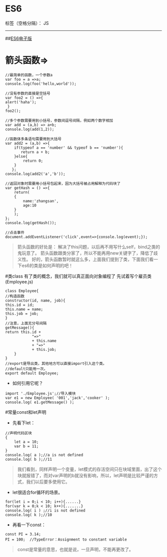 ﻿# ES6

标签（空格分隔）： JS

---

##[ES6电子版][1]

# 箭头函数=>
```
//最简单的函数，一个参数a
var foo = a =>a;    
console.log(foo('hello,world'));

//没有参数的直接是空括号
var foo2 = () =>{
alert('haha');
 }
foo2();

//多个参数需要用到小括号，参数间逗号间隔，例如两个数字相加
var add = (a,b) => a+b;    
console.log(add(1,2));

//函数体多条语句需要用到大括号
var add2 = (a,b) =>{        
    if(typeof a == 'number' && typeof b == 'number'){            
       return a + b;
    }else{            
        return 0;
    }
   };    
console.log(add2('a','b'));

//返回对象时需要用小括号包起来，因为大括号被占用解释为代码块了
var getHash = () =>{    
    return(
    {
        name:'zhangsan',
        age:10
    }
    );
};    
console.log(getHash());

//点击事件
document.addEventListener('click',event=>{console.log(event);}); 
```

>箭头函数的好处是：
解决了this问题，以后再不用写什么self，bind之类的鬼玩意了。
箭头函数跟类分家了，所以不能再用new关键字了，降低了歧义性。
好的，箭头函数暂时就这么多，上面我们提到了类，下面我们看一下es6的类是如何声明的吧！

#类class
有了类的概念，我们就可以真正面向对象编程了
先试着写个雇员类(Employee.js)
```
class Employee{
//构造函数
constructor(id, name, job){
this.id = id;
this.name = name;
this.job = job;
}
//注意，上面无分号间隔
getMessage(){
return this.id +
            "=>"
            + this.name
            + "=>"
            + this.job;
    }
}
//export是导出类，其他地方可以直接import引入这个类。
//default只能用一次。
export default Employee;
```

- 如何引用它呢？

```
import './Employee.js';//导入模块
var e1 = new Employee( '001','jack','cooker' );
console.log( e1.getMessage() );
```

#常量const和let声明

- 先看下let：
```
//声明代码区块
{
    let a = 10;
    var b = 11;
}
console.log( a );//a is not defined
console.log( b );//11
```
>我们看到，同样声明一个变量，let模式的存活空间只在块域里面，出了这个块就报错了，而对var声明的b就没有影响，所以，let声明是比较严谨的方式，我们以后要多使用它。

- let很适合for循环的场景。
```
for(let i = 0;i < 10; i++){......}
for(var k = 0;k < 10; k++){.......}
console.log( i ) ;//i is not defined
console.log( k );//10
```
- 再看一下const：
```
const PI = 3.14;
PI = 100;  //TypeError：Assignment to constant variable
```
>const是常量的意思，也就是说，一旦声明，不能再更改了。


  [1]: http://es6.ruanyifeng.com